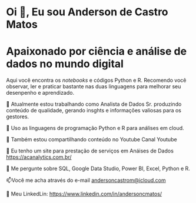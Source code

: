 
# Oi 👋, Eu sou Anderson de Castro Matos

# Apaixonado por ciência e análise de dados no mundo digital


Aqui você encontra os *notebooks* e códigos Python e R. Recomendo você observar, ler e praticar bastante nas duas linguagens para melhorar seu desenpenho e aprendizado.





🔭 Atualmente estou trabalhando como Analista de Dados Sr. produzindo conteúdo de qualidade, gerando insghts e informações valiosas para os gestores.

🌱 Uso as linguagens de programação Python e R para análises em cloud.

👯 Também estou compartilhando conteúdo no Youtube Canal Youtube

📝 Eu tenho um site para prestação de serviços em Anáises de Dados https://acanalytics.com.br/

💬 Me pergunte sobre SQL, Google Data Studio, Power BI, Excel, Python e R.

📫Você me acha através do e-mail andersoncastrom@icloud.com

📄 Meu LinkedLin: https://www.linkedin.com/in/andersoncmatos/
